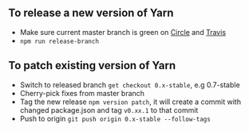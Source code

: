 ## To release a new version of Yarn

* Make sure current master branch is green on [Circle](https://circleci.com/gh/facebook/fbkpm) and [Travis](https://travis-ci.com/facebook/fbkpm/builds)
* `npm run release-branch`

## To patch existing version of Yarn

* Switch to released branch `get checkout 0.x-stable`, e.g 0.7-stable
* Cherry-pick fixes from master branch
* Tag the new release `npm version patch`, it will create a commit with changed package.json and tag `v0.xx.1` to that commit
* Push to origin `git push origin 0.x-stable --follow-tags`
